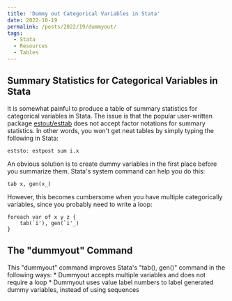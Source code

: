 ```yaml
---
title: 'Dummy out Categorical Variables in Stata'
date: 2022-10-19
permalink: /posts/2022/19/dummyout/
tags:
  - Stata
  - Resources
  - Tables
---
```


Summary Statistics for Categorical Variables in Stata
------
It is somewhat painful to produce a table of summary statistics for categorical variables in Stata. The issue is that the popular user-written package [estout/esttab](http://repec.sowi.unibe.ch/stata/estout/) does not accept factor notations for summary statistics. In other words, you won't get neat tables by simply typing the following in Stata:

	eststo: estpost sum i.x
	
An obvious solution is to create dummy variables in the first place before you summarize them. Stata's system command can help you do this:

	tab x, gen(x_)
	
However, this becomes cumbersome when you have multiple categorically variables, since you probably need to write a loop:

	foreach var of x y z {
		tab(`i'), gen(`i'_)
	}
	


The "dummyout" Command
------
This "dummyout" command improves Stata's "tab(), gen()" command in the following ways:
	* Dummyout accepts multiple variables and does not require a loop
	* Dummyout uses value label numbers to label generated dummy variables, instead of using sequences
